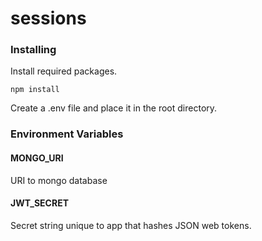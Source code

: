 # sessions

### Installing

Install required packages.  

`npm install`  

Create a .env file and place it in the root directory.

### Environment Variables
#### MONGO_URI
URI to mongo database
#### JWT_SECRET  
Secret string unique to app that hashes JSON web tokens.
